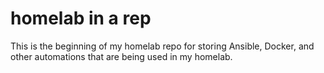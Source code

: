 # homelab in a rep

This is the beginning of my homelab repo for storing Ansible, Docker, and other automations that are being used in my homelab.
